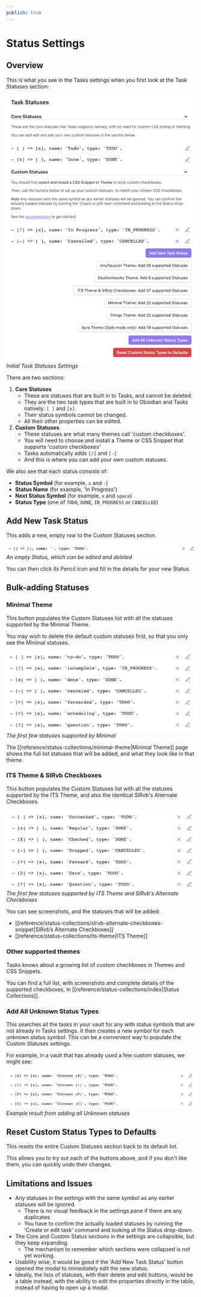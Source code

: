 ```yaml
---
publish: true
---
```


# Status Settings

## Overview

This is what you see in the Tasks settings when you first look at the Task Statuses section:

![Initial Task Statuses Settings](../../images/settings-statuses-initial.png)<br>
*Initial Task Statuses Settings*

There are two sections:

1. **Core Statuses**
    - These are statuses that are built in to Tasks, and cannot be deleted.
    - They are the two task types that are built in to Obsidian and Tasks natively: `[ ]` and `[x]`.
    - Their status symbols cannot be changed.
    - All their other properties can be edited.
2. **Custom Statuses**
    - These statuses are what many themes call 'custom checkboxes'.
    - You will need to choose and install a Theme or CSS Snippet that supports 'custom checkboxes'
    - Tasks automatically adds `[/]` and `[-]`
    - And this is where you can add your own custom statuses.

We also see that each status consists of:

- **Status Symbol** (for example, `x` and  `-`)
- **Status Name** (for example, 'In Progress')
- **Next Status Symbol** (for example, `x` and `space`)
- **Status Type** (one of `TODO`, `DONE`, `IN_PROGRESS` or `CANCELLED`)

## Add New Task Status

This adds a new, empty row to the Custom Statuses section.

![An empty Status, which can be edited and deleted](../../images/settings-custom-statuses-new-empty-status.png)<br>
*An empty Status, which can be edited and deleted*

You can then click its Pencil icon and fill in the details for your new Status.

## Bulk-adding Statuses

### Minimal Theme

This button populates the Custom Statuses list with all the statuses supported by the Minimal Theme.

You may wish to delete the default custom statuses first, so that you only see the Minimal statuses.

![The first few statuses supported by Minimal](../../images/settings-custom-statuses-minimal-theme-first-few.png)<br>
*The first few statuses supported by Minimal*

The [[reference/status-collections/minimal-theme|Minimal Theme]] page shows the full list statuses that will be added, and what they look like in that theme.

### ITS Theme & SlRvb Checkboxes

This button populates the Custom Statuses list with all the statuses supported by the ITS Theme, and also the identical SlRvb's Alternate Checkboxes.

![The first few statuses supported by ITS Theme and SlRvb's Alternate Checkboxes](../../images/settings-custom-statuses-its-theme-first-few.png)<br>
*The first few statuses supported by ITS Theme and SlRvb's Alternate Checkboxes*

You can see screenshots, and the statuses that will be added:

- [[reference/status-collections/slrvb-alternate-checkboxes-snippet|SlRvb’s Alternate Checkboxes]]
- [[reference/status-collections/its-theme|ITS Theme]]

### Other supported themes

Tasks knows about a growing list of custom checkboxes in Themes and CSS Snippets.

You can find a full list, with screenshots and complete details of the supported checkboxes, in [[reference/status-collections/index|Status Collections]].

### Add All Unknown Status Types

This searches all the tasks in your vault for any with status symbols that are not already in Tasks settings.
It then creates a new symbol for each unknown status symbol.
This can be a convenient way to populate the Custom Statuses settings.

For example, in a vault that has already used a few custom statuses, we might see:

![Example result from adding all Unknown statuses](../../images/settings-custom-statuses-add-unknown-statuses.png)<br>
*Example result from adding all Unknown statuses*

## Reset Custom Status Types to Defaults

This resets the entire Custom Statuses section back to its default list.

This allows you to try out each of the buttons above, and if you don't like them, you can quickly undo their changes.

## Limitations and Issues

- Any statuses in the settings with the same symbol as any earlier statuses will be ignored.
  - There is no visual feedback in the settings pane if there are any duplicates
  - You have to confirm the actually loaded statuses by running the 'Create or edit task' command and looking at the Status drop-down.
- The Core and Custom Status sections in the settings are collapsible, but they keep expanding.
  - The mechanism to remember which sections were collapsed is not yet working.
- Usability wise, it would be good if the 'Add New Task Status' button opened the modal to immediately edit the new status.
- Ideally, the lists of statuses, with their delete and edit buttons, would be a table instead, with the ability to edit the properties directly in the table, instead of having to open up a modal.
